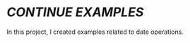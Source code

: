 <h1><i>CONTINUE EXAMPLES</i></h1>
<p>In this project, I created examples related to date operations.</p>
